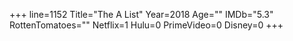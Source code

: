 +++
line=1152
Title="The A List"
Year=2018
Age=""
IMDb="5.3"
RottenTomatoes=""
Netflix=1
Hulu=0
PrimeVideo=0
Disney=0
+++

